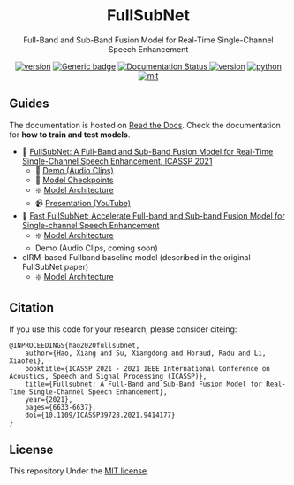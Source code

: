 <div align="center">
    <h1>
        FullSubNet
    </h1>
    <p>
    Full-Band and Sub-Band Fusion Model for Real-Time Single-Channel Speech Enhancement
    </p>
    <a href="https://github.com/haoxiangsnr/FullSubNet/"><img src="https://img.shields.io/badge/Platform-linux-lightgrey" alt="version"></a>
    <a href="https://github.com/haoxiangsnr/FullSubNet/"><img src="https://img.shields.io/github/stars/haoxiangsnr/FullSubNet?color=yellow&amp;label=FullSubNet&amp;logo=github" alt="Generic badge"></a>
    <a href='https://fullsubnet.readthedocs.io/en/latest/?badge=latest'>
        <img src='https://readthedocs.org/projects/fullsubnet/badge/?version=latest' alt='Documentation Status' />
    </a>
    <a href="https://github.com/haoxiangsnr/FullSubNet/"><img src="https://img.shields.io/badge/Python-3.10-orange" alt="version"></a>
    <a href="https://github.com/haoxiangsnr/FullSubNet/"><img src="https://img.shields.io/badge/PyTorch-1.12-brightgreen" alt="python"></a>
    <a href="https://github.com/haoxiangsnr/FullSubNet/blob/main/LICENSE"><img src="https://img.shields.io/badge/License-MIT-yellow.svg" alt="mit"></a>
</div>

## Guides

The documentation is hosted on [Read the Docs](https://fullsubnet.readthedocs.io/). Check the documentation for **how to train and test models**.

- 📰 [FullSubNet: A Full-Band and Sub-Band Fusion Model for Real-Time Single-Channel Speech Enhancement, ICASSP 2021](https://arxiv.org/abs/2010.15508)
  - 📸 [Demo (Audio Clips)](https://www.haoxiangsnr.com/demo/fullsubnet)
  - 🎏 [Model Checkpoints](https://github.com/haoxiangsnr/FullSubNet/releases)
  - ❇️ [Model Architecture](https://github.com/haoxiangsnr/FullSubNet/blob/fast_fullsubnet/recipes/dns_interspeech_2020/fullsubnet/model.py)
  - 📹 [Presentation (YouTube)](https://youtu.be/XJeE-MWDlk0)
- 📰 [Fast FullSubNet: Accelerate Full-band and Sub-band Fusion Model for Single-channel Speech Enhancement](https://arxiv.org/abs/2212.09019)
  - ❇️ [Model Architecture](https://github.com/haoxiangsnr/FullSubNet/blob/fast_fullsubnet/recipes/dns_interspeech_2020/fast_fullsubnet/model.py)
  - Demo (Audio Clips, coming soon)
- cIRM-based Fullband baseline model (described in the original FullSubNet paper)
  - ❇️ [Model Architecture](https://github.com/haoxiangsnr/FullSubNet/blob/fast_fullsubnet/recipes/dns_interspeech_2020/fullband_baseline/model.py)


## Citation

If you use this code for your research, please consider citeing:

```text
@INPROCEEDINGS{hao2020fullsubnet,
    author={Hao, Xiang and Su, Xiangdong and Horaud, Radu and Li, Xiaofei},
    booktitle={ICASSP 2021 - 2021 IEEE International Conference on Acoustics, Speech and Signal Processing (ICASSP)},
    title={Fullsubnet: A Full-Band and Sub-Band Fusion Model for Real-Time Single-Channel Speech Enhancement},
    year={2021},
    pages={6633-6637},
    doi={10.1109/ICASSP39728.2021.9414177}
}
```

## License

This repository Under the [MIT license](LICENSE).
